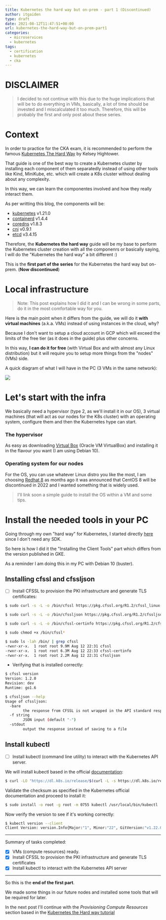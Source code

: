 ```yaml
---
title: Kubernetes the hard way but on-prem - part 1 (Discontinued)
author: itgaiden
type: draft
date: 2021-08-12T11:47:51+00:00
url: kubernetes-the-hard-way-but-on-prem-part1
categories:
  - microservices
  - kubernetes
tags:
  - certification
  - kubernetes
  - cka
---
```


# DISCLAIMER

>I decided to not continue with this due to the huge implications that will be to do everything in VMs, basically, a lot of time should be invested and I miscalculated it too much. Therefore, this will be probably the first and only post about these series.

# Context

In order to practice for the CKA exam, it is recommended to perform the famous [Kubernetes The Hard Way](https://github.com/kelseyhightower/kubernetes-the-hard-way#kubernetes-the-hard-way) by Kelsey Hightower.

That guide is one of the best way to create a Kubernetes cluster by installing each component of them separatedly instead of using other tools like Kind, MiniKube, etc. which will create a K8s cluster without dealing about any complexity.

In this way, we can learn the componentes involved and how they really interact them.

As per writting this blog, the components will be:

-   [kubernetes](https://github.com/kubernetes/kubernetes) v1.21.0
-   [containerd](https://github.com/containerd/containerd) v1.4.4
-   [coredns](https://github.com/coredns/coredns) v1.8.3
-   [cni](https://github.com/containernetworking/cni) v0.9.1
-   [etcd](https://github.com/etcd-io/etcd) v3.4.15

Therefore, the **Kubernetes the hard way** guide will be my base to perform the Kubernetes cluster creation with all the componenrs or basically saying, I will do the "Kubernetes the hard way" a bit different :)

This is the **first part of the series** for the Kubernetes the hard way but on-prem. (**Now  discontinued**)

# Local infrastructure

>Note: This post explains how I did it and I can be wrong  in some parts,  do it in the most comfortable way for you.

Here is the main point when it differs from the guide, we will do it **with virtual machines** (a.k.a. VMs) instead of using instances in the cloud, why? 

Because I don't want to setup a cloud account in GCP which will exceed the limits of the free tier (as it does in the guide) plus other concerns.

In this way, **I can do it for free** (with Virtual Box and with almost any Linux distribution) but it will require you to setup more things from the "nodes" (VMs) side. 

A quick diagram of what I will have in the PC (3 VMs in the same network):

<span><img src = "/wp-content/uploads/2021/VMs_infra_k8s_hardway.png" /></span>

# Let's start with the infra

We basically need a hypervisor (type 2, as we'll install it in our OS), 3 virtual machines (that will act as our nodes for the K8s cluster) with an operating system, configure them and then the Kubernetes hype can start.

### The hypervisor

As easy as downloading [Virtual Box](https://www.virtualbox.org/wiki/Linux_Downloads) (Oracle VM VirtualBox) and installing it in the flavour you want (I am using Debian 10).

### Operating system for our nodes

For the OS, you can use whatever Linux distro you like the most, I am choosing [Redhat 8](https://developers.redhat.com/content-gateway/file/rhel-8.4-x86_64-dvd.iso) as months ago it was announced that CentOS 8 will be discontinued in 2022 and I wanted something that is widely used.

>I'll link soon a simple guide to install the OS within a VM and some tips.


# Install the needed tools in your PC

Going through my own "hard way" for Kubernetes, I started directly [here](https://github.com/dangaiden/kubernetes-the-hard-way/blob/master/docs/02-client-tools.md) since I don't need any SDK.

So here is how I did it the "Installing the Client Tools" part which differs from the version published in GKE.

As a reminder I am doing this in my PC with Debian 10 (buster).

## Installing cfssl and cfssljson

- [ ] Install CFSSL to provision the PKI infrastructure and generate TLS certificates:

```bash
$ sudo curl -s -L -o /bin/cfssl https://pkg.cfssl.org/R1.2/cfssl_linux-amd64
```
```bash
$ sudo curl -s -L -o /bin/cfssljson https://pkg.cfssl.org/R1.2/cfssljson_linux-amd64
```
```bash
$ sudo curl -s -L -o /bin/cfssl-certinfo https://pkg.cfssl.org/R1.2/cfssl-certinfo_linux-amd64
```
```bash
$ sudo chmod +x /bin/cfssl*
```
```bash
$ sudo ls -lah /bin/ | grep cfssl          
-rwxr-xr-x.  1 root root 9.9M Aug 12 22:31 cfssl
-rwxr-xr-x.  1 root root 6.3M Aug 12 22:33 cfssl-certinfo
-rwxr-xr-x.  1 root root 2.2M Aug 12 22:31 cfssljson
```

 - Verifying that is installed correctly:

```bash
$ cfssl version
Version: 1.2.0
Revision: dev
Runtime: go1.6
```
```bash 
$ cfssljson --help
Usage of cfssljson:
  -bare
    	the response from CFSSL is not wrapped in the API standard response
  -f string
    	JSON input (default "-")
  -stdout
    	output the response instead of saving to a file
```

## Install kubectl

- [ ] Install kubectl (command line utility) to interact with the Kubernetes API server.

We will install kubectl based in the official [documentation](https://kubernetes.io/docs/tasks/tools/install-kubectl-linux/):

```bash
$ curl -LO "https://dl.k8s.io/release/$(curl -L -s https://dl.k8s.io/release/stable.txt)/bin/linux/amd64/kubectl"
```

Validate the checksum as specified in the Kubernetes official documentation and proceed to install it:

```bash
$ sudo install -o root -g root -m 0755 kubectl /usr/local/bin/kubectl
```

Now verify the version to see if it's working correctly:

```bash
$ kubectl version --client
Client Version: version.Info{Major:"1", Minor:"22", GitVersion:"v1.22.0", GitCommit:"c2b5237ccd9c0f1d600d3072634ca66cefdf272f", GitTreeState:"clean", BuildDate:"2021-08-04T18:03:20Z", GoVersion:"go1.16.6", Compiler:"gc", Platform:"linux/amd64"}
```

---

Summary of tasks completed:
- [x] VMs (compute resources) ready.
- [x] Install CFSSL to provision the PKI infrastructure and generate TLS certificates
- [x] Install kubectl to interact with the Kubernetes API server

---

So this is the **end of the first part**.

We made some things in our future nodes and installed some tools that will be required for later.

In the next post I'll continue with the *Provisioning Compute Resources* section based in the [Kubernetes the Hard way tutorial](https://github.com/kelseyhightower/kubernetes-the-hard-way)







